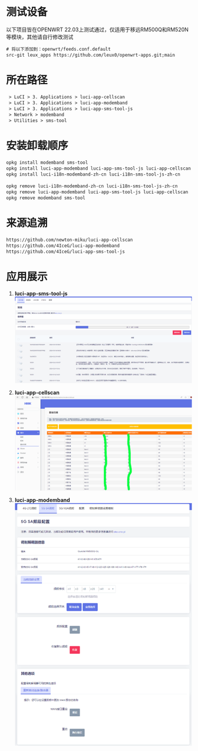 
# 测试设备

以下项目皆在OPENWRT 22.03上测试通过，仅适用于移远RM500Q和RM520N等模块，其他请自行修改测试

```
# 将以下添加到：openwrt/feeds.conf.default
src-git leux_apps https://github.com/leux0/openwrt-apps.git;main
```

# 所在路径

```
 > LuCI > 3. Applications > luci-app-cellscan
 > LuCI > 3. Applications > luci-app-modemband
 > LuCI > 3. Applications > luci-app-sms-tool-js
 > Network > modemband
 > Utilities > sms-tool
```

# 安装卸载顺序

```
opkg install modemband sms-tool
opkg install luci-app-modemband luci-app-sms-tool-js luci-app-cellscan
opkg install luci-i18n-modemband-zh-cn luci-i18n-sms-tool-js-zh-cn 

opkg remove luci-i18n-modemband-zh-cn luci-i18n-sms-tool-js-zh-cn 
opkg remove luci-app-modemband luci-app-sms-tool-js luci-app-cellscan
opkg remove modemband sms-tool
```

# 来源追溯

```
https://github.com/newton-miku/luci-app-cellscan 
https://github.com/4IceG/luci-app-modemband 
https://github.com/4IceG/luci-app-sms-tool-js 
```

# 应用展示

1. **luci-app-sms-tool-js**
![luci-app-sms-tool-js](img/sms-tool.png)


2. **luci-app-cellscan**
![luci-app-cellscan](img/cellscan.png)


3. **luci-app-modemband**
![luci-app-modemband](img/modemband.png)

